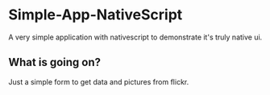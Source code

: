 # Simple-App-NativeScript
A very simple application with nativescript to demonstrate it's truly native ui.

## What is going on?
Just a simple form to get data and pictures from flickr.
